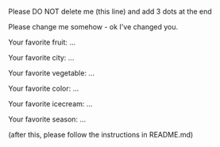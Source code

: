 Please DO NOT delete me (this line) and add 3 dots at the end

Please change me somehow - ok I've changed you.



Your favorite fruit: ...

Your favorite city: ...

Your favorite vegetable: ...

Your favorite color: ...

Your favorite icecream: ...

Your favorite season: ...


(after this, please follow the instructions in README.md)


